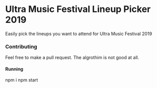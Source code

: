 # Ultra Music Festival Lineup Picker 2019

Easily pick the lineups you want to attend for Ultra Music Festival 2019

### Contributing

Feel free to make a pull request. The algrothim is not good at all.

#### Running

npm i
npm start
